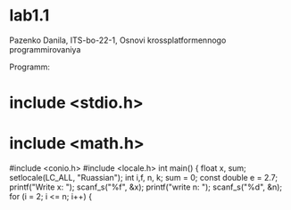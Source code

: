 # lab1.1
Pazenko Danila, ITS-bo-22-1, Osnovi krossplatformennogo programmirovaniya

Programm:
# include <stdio.h>
# include <math.h> 
#include <conio.h>
#include <locale.h>
int main()
{
 float x, sum;
	setlocale(LC_ALL, "Ruassian");
	int i,f, n, k;
	sum = 0;
	const double e = 2.7;
 printf("Write x: ");
	scanf_s("%f", &x);
	printf("write n: ");
	scanf_s("%d", &n);
 for (i = 2; i <= n; i++)
	{
    